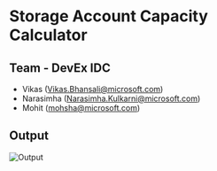# Storage Account Capacity Calculator

## Team - DevEx IDC
 - Vikas (Vikas.Bhansali@microsoft.com)
 - Narasimha (Narasimha.Kulkarni@microsoft.com)
 - Mohit (mohsha@microsoft.com)
 
 
 ## Output 
 
 ![Output]()
